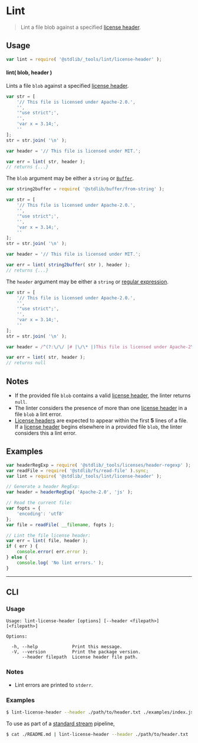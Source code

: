 <!--

@license Apache-2.0

Copyright (c) 2018 The Stdlib Authors.

Licensed under the Apache License, Version 2.0 (the "License");
you may not use this file except in compliance with the License.
You may obtain a copy of the License at

   http://www.apache.org/licenses/LICENSE-2.0

Unless required by applicable law or agreed to in writing, software
distributed under the License is distributed on an "AS IS" BASIS,
WITHOUT WARRANTIES OR CONDITIONS OF ANY KIND, either express or implied.
See the License for the specific language governing permissions and
limitations under the License.

-->

# Lint

> Lint a file blob against a specified [license header][@stdlib/_tools/licenses/header].

<section class="usage">

## Usage

```javascript
var lint = require( '@stdlib/_tools/lint/license-header' );
```

#### lint( blob, header )

Lints a file `blob` against a specified [license header][@stdlib/_tools/licenses/header].

```javascript
var str = [
    '// This file is licensed under Apache-2.0.',
    '',
    '"use strict";',
    '',
    'var x = 3.14;',
    ''
];
str = str.join( '\n' );

var header = '// This file is licensed under MIT.';

var err = lint( str, header );
// returns {...}
```

The `blob` argument may be either a `string` or [`Buffer`][@stdlib/buffer/ctor].

```javascript
var string2buffer = require( '@stdlib/buffer/from-string' );

var str = [
    '// This file is licensed under Apache-2.0.',
    '',
    '"use strict";',
    '',
    'var x = 3.14;',
    ''
];
str = str.join( '\n' );

var header = '// This file is licensed under MIT.';

var err = lint( string2buffer( str ), header );
// returns {...}
```

The `header` argument may be either a `string` or [regular expression][mdn-regexp].

```javascript
var str = [
    '// This file is licensed under Apache-2.0.',
    '',
    '"use strict";',
    '',
    'var x = 3.14;',
    ''
];
str = str.join( '\n' );

var header = /^(?:\/\/ |# |\/\* |)This file is licensed under Apache-2\.0\.(?: \*\/|)/;

var err = lint( str, header );
// returns null
```

</section>

<!-- /.usage -->

<section class="notes">

## Notes

-   If the provided file `blob` contains a valid [license header][@stdlib/_tools/licenses/header], the linter returns `null`.
-   The linter considers the presence of more than one [license header][@stdlib/_tools/licenses/header] in a file `blob` a lint error.
-   [License headers][@stdlib/_tools/licenses/header] are expected to appear within the first **5** lines of a file. If a [license header][@stdlib/_tools/licenses/header] begins elsewhere in a provided file `blob`, the linter considers this a lint error.

</section>

<!-- /.notes -->

<section class="examples">

## Examples

<!-- eslint no-undef: "error" -->

```javascript
var headerRegExp = require( '@stdlib/_tools/licenses/header-regexp' );
var readFile = require( '@stdlib/fs/read-file' ).sync;
var lint = require( '@stdlib/_tools/lint/license-header' );

// Generate a header RegExp:
var header = headerRegExp( 'Apache-2.0', 'js' );

// Read the current file:
var fopts = {
    'encoding': 'utf8'
};
var file = readFile( __filename, fopts );

// Lint the file license header:
var err = lint( file, header );
if ( err ) {
    console.error( err.error );
} else {
    console.log( 'No lint errors.' );
}
```

</section>

<!-- /.examples -->

* * *

<section class="cli">

## CLI

<section class="usage">

### Usage

```text
Usage: lint-license-header [options] [--header <filepath>] [<filepath>]

Options:

  -h, --help             Print this message.
  -V, --version          Print the package version.
      --header filepath  License header file path.
```

</section>

<!-- /.usage -->

<section class="notes">

### Notes

-   Lint errors are printed to `stderr`.

</section>

<!-- /.notes -->

<section class="examples">

### Examples

<!-- run-disable -->

```bash
$ lint-license-header --header ./path/to/header.txt ./examples/index.js
```

To use as part of a [standard stream][standard-stream] pipeline,

<!-- run-disable -->

```bash
$ cat ./README.md | lint-license-header --header ./path/to/header.txt
```

</section>

<!-- /.examples -->

</section>

<!-- /.cli -->

<!-- Section for related `stdlib` packages. Do not manually edit this section, as it is automatically populated. -->

<section class="related">

</section>

<!-- /.related -->

<!-- Section for all links. Make sure to keep an empty line after the `section` element and another before the `/section` close. -->

<section class="links">

[mdn-regexp]: https://developer.mozilla.org/en-US/docs/Web/JavaScript/Guide/Regular_Expressions

[standard-stream]: http://en.wikipedia.org/wiki/Pipeline_%28Unix%29

[@stdlib/_tools/licenses/header]: https://github.com/stdlib-js/stdlib/tree/develop/lib/node_modules/%40stdlib/_tools/licenses/header

[@stdlib/buffer/ctor]: https://github.com/stdlib-js/stdlib/tree/develop/lib/node_modules/%40stdlib/buffer/ctor

</section>

<!-- /.links -->
